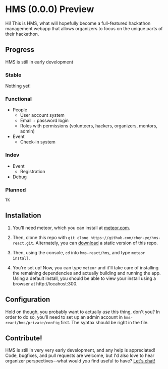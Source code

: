 # HMS (0.0.0) Preview
Hi!  This is HMS, what will hopefully become a full-featured hackathon management webapp that allows organizers to focus on the unique parts of their hackathon.  

## Progress
HMS is still in early development

### Stable
Nothing yet!
### Functional
- People
  - User account system
  - Email + password login
  - Roles with permissions (volunteers, hackers, organizers, mentors, admin)
- Event
  - Check-in system
### Indev
- Event
  - Registration
- Debug
### Planned
`TK`

## Installation
1. You'll need meteor, which you can install at [meteor.com](https://www.meteor.com/).

2. Then, clone this repo with `git clone https://github.com/chen-ye/hms-react.git`.  Alternately, you can [download](https://github.com/chen-ye/hms-react/archive/master.zip) a static version of this repo. 

3. Then, using the console, `cd` into `hms-react/hms`, and type `meteor install`.

4. You're set up!  Now, you can type `meteor` and it'll take care of installing the remaining dependencies and actually building and running the app.  Using a default install, you should be able to view your install using a browser at http://locahost:300.

## Configuration
Hold on though, you probably want to actually *use* this thing, don't you?
In order to do so, you'll need to set up an admin account in `hms-react/hms/private/config` first.  The syntax should be right in the file.  

## Contribute!  
HMS is still in very very early development, and any help is appreciated!  Code, bugfixes, and pull requests are welcome, but I'd also love to hear organizer perspectives--what would *you* find useful to have?  [Let's chat!](https://github.com/chen-ye/hms-react/issues)
